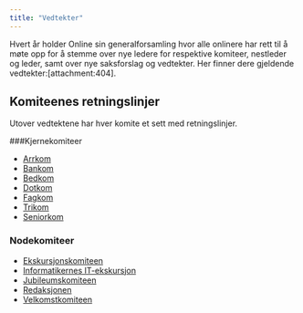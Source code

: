 ```yaml
---
title: "Vedtekter"
---
```


Hvert år holder Online sin generalforsamling hvor alle onlinere har rett til å møte opp for å stemme over nye ledere for respektive komiteer, nestleder og leder, samt over nye saksforslag og vedtekter. Her finner dere gjeldende vedtekter:[attachment:404].

## Komiteenes retningslinjer
Utover vedtektene har hver komite et sett med retningslinjer.

###Kjernekomiteer

- [Arrkom](retningslinjer-arrkom)
- [Bankom](retningslinjer-bankom)
- [Bedkom](retningslinjer-bedkom)
- [Dotkom](retningslinjer-dotkom)
- [Fagkom](retningslinjer-fagkom)
- [Trikom](retningslinjer-trikom)
- [Seniorkom](retningslinjer-seniorkom)


### Nodekomiteer

- [Ekskursjonskomiteen](/wiki/online/info/innsikt-og-interface/retningslinjer/ekskom/)
- [Informatikernes IT-ekskursjon](/wiki/online/info/innsikt-og-interface/retningslinjer/itex/)
- [Jubileumskomiteen](/wiki/online/info/innsikt-og-interface/retningslinjer/jubkom/)
- [Redaksjonen](/wiki/online/info/innsikt-og-interface/retningslinjer/redaksjonen/)
- [Velkomstkomiteen](/wiki/online/info/innsikt-og-interface/retningslinjer/velkom/)